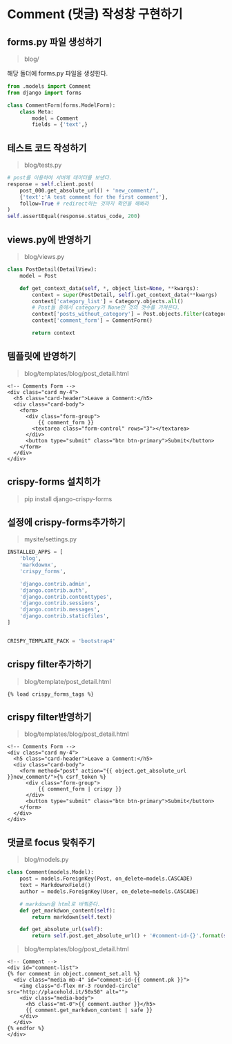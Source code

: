 # Comment (댓글) 작성창 구현하기

## forms.py 파일 생성하기

> blog/

해당 돌더에 forms.py 파일을 생성한다.

```python
from .models import Comment
from django import forms

class CommentForm(forms.ModelForm):
    class Meta:
        model = Comment
        fields = {'text',}
```

## 테스트 코드 작성하기

> blog/tests.py

```python
# post를 이용하여 서버에 데이터를 보낸다.
response = self.client.post(
    post_000.get_absolute_url() + 'new_comment/',
    {'text':'A test comment for the first comment'},
    follow=True # redirect하는 것까지 확인을 해봐라
)
self.assertEqual(response.status_code, 200)
```

## views.py에 반영하기

> blog/views.py

```python
class PostDetail(DetailView):
    model = Post

    def get_context_data(self, *, object_list=None, **kwargs):
        context = super(PostDetail, self).get_context_data(**kwargs)
        context['category_list'] = Category.objects.all()
        # Post들 중에서 category가 None인 것의 갯수를 가져온다.
        context['posts_without_category'] = Post.objects.filter(category=None).count()
        context['comment_form'] = CommentForm()

        return context
```

## 템플릿에 반영하기

> blog/templates/blog/post_detail.html

```django
<!-- Comments Form -->
<div class="card my-4">
  <h5 class="card-header">Leave a Comment:</h5>
  <div class="card-body">
    <form>
      <div class="form-group">
          {{ comment_form }}
        <textarea class="form-control" rows="3"></textarea>
      </div>
      <button type="submit" class="btn btn-primary">Submit</button>
    </form>
  </div>
</div>
```

## crispy-forms 설치히가

> pip install django-crispy-forms

## 설정에 crispy-forms추가하기

> mysite/settings.py

```python
INSTALLED_APPS = [
    'blog',
    'markdownx',
    'crispy_forms',

    'django.contrib.admin',
    'django.contrib.auth',
    'django.contrib.contenttypes',
    'django.contrib.sessions',
    'django.contrib.messages',
    'django.contrib.staticfiles',
]


CRISPY_TEMPLATE_PACK = 'bootstrap4'
```

## crispy filter추가하기

> blog/template/post_detail.html

```django
{% load crispy_forms_tags %}
```

## crispy filter반영하기

> blog/templates/blog/post_detail.html

```django
<!-- Comments Form -->
<div class="card my-4">
  <h5 class="card-header">Leave a Comment:</h5>
  <div class="card-body">
    <form method="post" action="{{ object.get_absolute_url }}new_comment/">{% csrf_token %}
      <div class="form-group">
          {{ comment_form | crispy }}
      </div>
      <button type="submit" class="btn btn-primary">Submit</button>
    </form>
  </div>
</div>
```

## 댓글로 focus 맞춰주기

> blog/models.py

```python
class Comment(models.Model):
    post = models.ForeignKey(Post, on_delete=models.CASCADE)
    text = MarkdownxField()
    author = models.ForeignKey(User, on_delete=models.CASCADE)

    # markdown을 html로 바꿔준다.
    def get_markdwon_content(self):
        return markdown(self.text)

    def get_absolute_url(self):
        return self.post.get_absolute_url() + '#comment-id-{}'.format(self.pk)
```

> blog/templates/blog/post_detail.html

```django
<!-- Comment -->
<div id="comment-list">
{% for comment in object.comment_set.all %}
  <div class="media mb-4" id="comment-id-{{ comment.pk }}">
    <img class="d-flex mr-3 rounded-circle" src="http://placehold.it/50x50" alt="">
    <div class="media-body">
      <h5 class="mt-0">{{ comment.author }}</h5>
      {{ comment.get_markdwon_content | safe }}
    </div>
  </div>
{% endfor %}
</div>
```